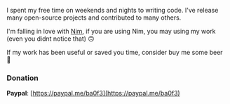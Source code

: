 I spent my free time on weekends and nights to writing code. I've release many open-source projects and contributed to many others. 

I'm falling in love with [Nim](https://nim-lang.org), if you are using Nim, you may using my work (even you didnt notice that) 🙃

If my work has been useful or saved you time, consider buy me some beer 🍺

### Donation
**Paypal**: [https://paypal.me/ba0f3](https://paypal.me/ba0f3)
